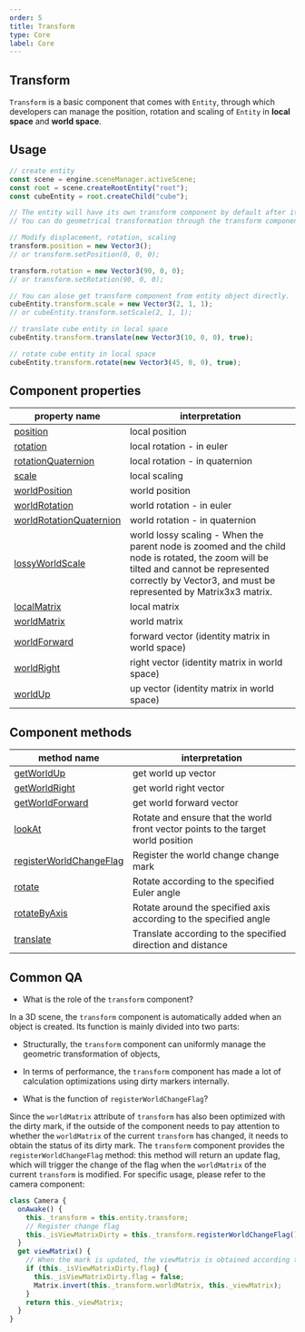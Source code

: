 ```yaml
---
order: 5
title: Transform
type: Core
label: Core
---
```


<playground src="transform-basic.ts"></playground>

## Transform

`Transform` is a basic component that comes with `Entity`, through which developers can manage the position, rotation and scaling of `Entity` in **local space** and **world space**.

<playground src="transform-basic.ts"></playground>

## Usage

```typescript
// create entity
const scene = engine.sceneManager.activeScene;
const root = scene.createRootEntity("root");
const cubeEntity = root.createChild("cube");

// The entity will have its own transform component by default after it is created
// You can do geometrical transformation through the transform component api

// Modify displacement, rotation, scaling
transform.position = new Vector3();
// or transform.setPosition(0, 0, 0);

transform.rotation = new Vector3(90, 0, 0);
// or transform.setRotation(90, 0, 0);

// You can alose get transform component from entity object directly.
cubeEntity.transform.scale = new Vector3(2, 1, 1);
// or cubeEntity.transform.setScale(2, 1, 1);

// translate cube entity in local space
cubeEntity.transform.translate(new Vector3(10, 0, 0), true);

// rotate cube entity in local space
cubeEntity.transform.rotate(new Vector3(45, 0, 0), true);
```

## Component properties

| property name                                                               | interpretation                                                                                                                                                                                           |
| --------------------------------------------------------------------------- | -------------------------------------------------------------------------------------------------------------------------------------------------------------------------------------------------------- |
| [position]($%7Bapi%7Dcore/Transform#position)                               | local position                                                                                                                                                                                           |
| [rotation]($%7Bapi%7Dcore/Transform#rotation)                               | local rotation - in euler                                                                                                                                                                                |
| [rotationQuaternion]($%7Bapi%7Dcore/Transform#rotationquaternion)           | local rotation - in quaternion                                                                                                                                                                           |
| [scale]($%7Bapi%7Dcore/Transform#scale)                                     | local scaling                                                                                                                                                                                            |
| [worldPosition]($%7Bapi%7Dcore/Transform#worldPosition)                     | world position                                                                                                                                                                                           |
| [worldRotation]($%7Bapi%7Dcore/Transform#worldRotation)                     | world rotation - in euler                                                                                                                                                                                |
| [worldRotationQuaternion]($%7Bapi%7Dcore/Transform#worldRotationQuaternion) | world rotation - in quaternion                                                                                                                                                                           |
| [lossyWorldScale]($%7Bapi%7Dcore/Transform#lossyWorldScale)                 | world lossy scaling - When the parent node is zoomed and the child node is rotated, the zoom will be tilted and cannot be represented correctly by Vector3, and must be represented by Matrix3x3 matrix. |
| [localMatrix]($%7Bapi%7Dcore/Transform#localMatrix)                         | local matrix                                                                                                                                                                                             |
| [worldMatrix]($%7Bapi%7Dcore/Transform#worldMatrix)                         | world matrix                                                                                                                                                                                             |
| [worldForward](${api}core/Transform#worldMatrix)                            | forward vector (identity matrix in world space)                                                                                                                                                          |
| [worldRight](${api}core/Transform#worldMatrix)                              | right vector (identity matrix in world space)                                                                                                                                                            |
| [worldUp](${api}core/Transform#worldMatrix)                                 | up vector (identity matrix in world space)                                                                                                                                                               |

## Component methods

| method name                                                                 | interpretation                                                                    |
| --------------------------------------------------------------------------- | --------------------------------------------------------------------------------- |
| [getWorldUp]($%7Bapi%7Dcore/Transform#getWorldUp)                           | get world up vector                                                               |
| [getWorldRight]($%7Bapi%7Dcore/Transform#getWorldRight)                     | get world right vector                                                            |
| [getWorldForward]($%7Bapi%7Dcore/Transform#getWorldForward)                 | get world forward vector                                                          |
| [lookAt]($%7Bapi%7Dcore/Transform#lookAt)                                   | Rotate and ensure that the world front vector points to the target world position |
| [registerWorldChangeFlag]($%7Bapi%7Dcore/Transform#registerWorldChangeFlag) | Register the world change change mark                                             |
| [rotate]($%7Bapi%7Dcore/Transform#rotate)                                   | Rotate according to the specified Euler angle                                     |
| [rotateByAxis]($%7Bapi%7Dcore/Transform#rotateByAxis)                       | Rotate around the specified axis according to the specified angle                 |
| [translate]($%7Bapi%7Dcore/Transform#translate)                             | Translate according to the specified direction and distance                       |

## Common QA

- What is the role of the `transform` component?

In a 3D scene, the `transform` component is automatically added when an object is created. Its function is mainly divided into two parts:

- Structurally, the `transform` component can uniformly manage the geometric transformation of objects,
- In terms of performance, the `transform` component has made a lot of calculation optimizations using dirty markers internally.​

- What is the function of `registerWorldChangeFlag`?

Since the `worldMatrix` attribute of `transform` has also been optimized with the dirty mark, if the outside of the component needs to pay attention to whether the `worldMatrix` of the current `transform` has changed, it needs to obtain the status of its dirty mark. The `transform` component provides the `registerWorldChangeFlag` method: this method will return an update flag, which will trigger the change of the flag when the `worldMatrix` of the current `transform` is modified. For specific usage, please refer to the camera component:

```typescript
class Camera {
  onAwake() {
    this._transform = this.entity.transform;
    // Register change flag
    this._isViewMatrixDirty = this._transform.registerWorldChangeFlag();
  }
  get viewMatrix() {
    // When the mark is updated, the viewMatrix is ​​obtained according to the worldMatrix~
    if (this._isViewMatrixDirty.flag) {
      this._isViewMatrixDirty.flag = false;
      Matrix.invert(this._transform.worldMatrix, this._viewMatrix);
    }
    return this._viewMatrix;
  }
}
```
